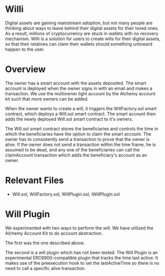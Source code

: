 # Willi 
Digital assets are gaining mainstream adoption, but not many people are thinking about ways to leave behind their digital assets for their loved ones. As a result, millions of cryptocurrency are stuck in wallets with no recovery mechanism. Willi is a solution for users to create wills for their digital assets, so that their relatives can claim their wallets should something untoward happen to the user.


# Overview
The owner has a smart account with the assets deposited. The smart account is deployed when the owner signs in with an email and makes a transaction. We use the multiowner light account by the Alchemy account kit such that more owners can be added. 

When the owner wants to create a will, it triggers the WillFactory.sol smart contract, which deploys a Will.sol smart contract. The smart account then adds the newly deployed Will.sol smart contract to it's owners.

The Will.sol smart contract stores the beneficiaries and controls the time in which the beneficiaries have the option to claim the smart account. The owner has to consistently send a transaction to prove that the owner is alive. If the owner does not send a transaction within the time frame, he is assumed to be dead, and any one of the beneficiaries can call the claimAccount transaction which adds the beneficiary's account as an owner. 

# Relevant Files
- Will.sol, WillFactory.sol, WillPlugin.sol, IWillPlugin.sol

# Will Plugin
We experimented with two ways to perform the will.
We have utilized the Alchemy Account Kit to do account abstraction.

The first was the one described above.

The second is a will plugin which has not been tested.
The Will Plugin is an experimental ERC6900-compatible plugin that tracks the time last active. It makes use of the preexecution hook to set the lastActiveTime so there is no need to call a specific alive transaction.
